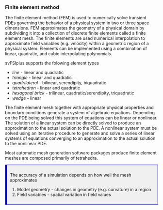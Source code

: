 
### Finite element method

The finite element method (FEM) is used to numerically solve transient PDEs governing the behavior of a physical system in two
or three space dimensions. FEM approximates the geometry of a physical domain by subdividing it into a collection of discrete
finite elements called a finite element mesh. The finite elements are used numerical interpolation to approximate field variables 
(e.g. velocity) within a geometric region of a physical system. Elements can be implemented using a combination of linear, quadratic, 
and cubic interpolating polynomials.

svFSIplus supports the folowing element types 

<ul style="list-style-type:disc;">
 <li> <i>line</i> - linear and quadratic </li>
 <li> <i>triangle</i> - linear and quadratic </li>
 <li> <i>quadrilateral</i> - bilinear, serendipity, biquadratic </li>
 <li> <i>tetrahedron </i> - linear and quadratic </li>
 <li> <i>hexagonal brick </i> - trilinear, quadratic/serendipity, triquadratic </li>
 <li> <i>wedge</i> - linear </li>
</ul>

The finite element mesh together with appropriate physical properties and boundary conditions generate a system of algebraic equations. 
Depending on the PDE being solved this system of equations can be linear or nonlinear. The solution of a linear system can be directly 
solved to produce an approximation to the actual solution to the PDE. A nonlinear system must be solved using an iterative procedure to 
generate and solve a series of linear systems of equations converging to an approximation to the actual solution to the nonlinear PDE. 

Most automatic mesh generation software packages produce finite element meshes are composed primarily of tetrahedra.

<div style="background-color: #F0F0F0; padding: 10px; border: 1px solid #0000e6; border-left: 6px solid #0000e6">

The accuracy of a simulation depends on how well the mesh approximates <br>
<ol>
<li> Model geometry - changes in geometry (e.g. curvature) in a region </li> 
<li> Field variables - spatial variation in field values </li> 
</ol>
</div>



